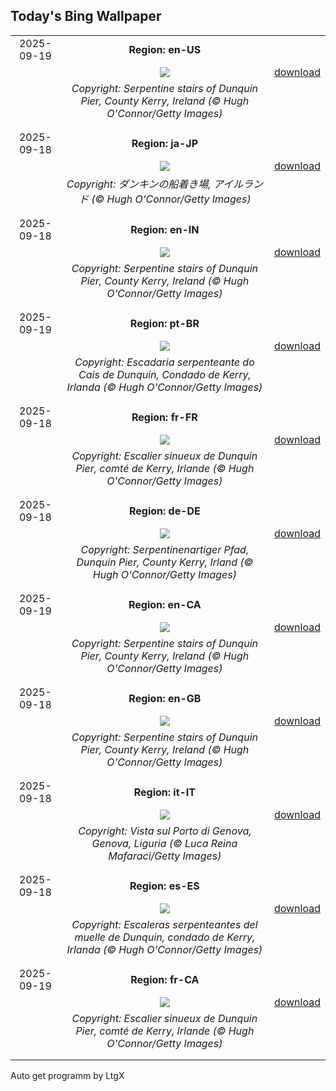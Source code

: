 ## Today's Bing Wallpaper
|      |      |      |
| :----: | :----: | :----: |
|2025-09-19|**Region: en-US**||
||![](https://www.bing.com/th?id=OHR.DunquinIreland_EN-US9846056364_UHD.jpg&pid=hp&w=1152&h=648&rs=1&c=4)| [download](https://www.bing.com/th?id=OHR.DunquinIreland_EN-US9846056364_UHD.jpg)|
||*Copyright: Serpentine stairs of Dunquin Pier, County Kerry, Ireland (© Hugh O'Connor/Getty Images)*
||
|||
|2025-09-18|**Region: ja-JP**||
||![](https://www.bing.com/th?id=OHR.DunquinIreland_JA-JP7345541610_UHD.jpg&pid=hp&w=1152&h=648&rs=1&c=4)| [download](https://www.bing.com/th?id=OHR.DunquinIreland_JA-JP7345541610_UHD.jpg)|
||*Copyright: ダンキンの船着き場, アイルランド (© Hugh O'Connor/Getty Images)*
||
|||
|2025-09-18|**Region: en-IN**||
||![](https://www.bing.com/th?id=OHR.DunquinIreland_EN-IN2211431419_UHD.jpg&pid=hp&w=1152&h=648&rs=1&c=4)| [download](https://www.bing.com/th?id=OHR.DunquinIreland_EN-IN2211431419_UHD.jpg)|
||*Copyright: Serpentine stairs of Dunquin Pier, County Kerry, Ireland (© Hugh O'Connor/Getty Images)*
||
|||
|2025-09-19|**Region: pt-BR**||
||![](https://www.bing.com/th?id=OHR.DunquinIreland_PT-BR6766126699_UHD.jpg&pid=hp&w=1152&h=648&rs=1&c=4)| [download](https://www.bing.com/th?id=OHR.DunquinIreland_PT-BR6766126699_UHD.jpg)|
||*Copyright: Escadaria serpenteante do Cais de Dunquin, Condado de Kerry, Irlanda (© Hugh O'Connor/Getty Images)*
||
|||
|2025-09-18|**Region: fr-FR**||
||![](https://www.bing.com/th?id=OHR.DunquinIreland_FR-FR6571793587_UHD.jpg&pid=hp&w=1152&h=648&rs=1&c=4)| [download](https://www.bing.com/th?id=OHR.DunquinIreland_FR-FR6571793587_UHD.jpg)|
||*Copyright: Escalier sinueux de Dunquin Pier, comté de Kerry, Irlande (© Hugh O'Connor/Getty Images)*
||
|||
|2025-09-18|**Region: de-DE**||
||![](https://www.bing.com/th?id=OHR.DunquinIreland_DE-DE4797885512_UHD.jpg&pid=hp&w=1152&h=648&rs=1&c=4)| [download](https://www.bing.com/th?id=OHR.DunquinIreland_DE-DE4797885512_UHD.jpg)|
||*Copyright: Serpentinenartiger Pfad, Dunquin Pier, County Kerry, Irland (© Hugh O'Connor/Getty Images)*
||
|||
|2025-09-19|**Region: en-CA**||
||![](https://www.bing.com/th?id=OHR.DunquinIreland_EN-CA7995972934_UHD.jpg&pid=hp&w=1152&h=648&rs=1&c=4)| [download](https://www.bing.com/th?id=OHR.DunquinIreland_EN-CA7995972934_UHD.jpg)|
||*Copyright: Serpentine stairs of Dunquin Pier, County Kerry, Ireland (© Hugh O'Connor/Getty Images)*
||
|||
|2025-09-18|**Region: en-GB**||
||![](https://www.bing.com/th?id=OHR.DunquinIreland_EN-GB3162997633_UHD.jpg&pid=hp&w=1152&h=648&rs=1&c=4)| [download](https://www.bing.com/th?id=OHR.DunquinIreland_EN-GB3162997633_UHD.jpg)|
||*Copyright: Serpentine stairs of Dunquin Pier, County Kerry, Ireland (© Hugh O'Connor/Getty Images)*
||
|||
|2025-09-18|**Region: it-IT**||
||![](https://www.bing.com/th?id=OHR.GenovaPorto_IT-IT9490275029_UHD.jpg&pid=hp&w=1152&h=648&rs=1&c=4)| [download](https://www.bing.com/th?id=OHR.GenovaPorto_IT-IT9490275029_UHD.jpg)|
||*Copyright: Vista sul Porto di Genova, Genova, Liguria (© Luca Reina Mafaraci/Getty Images)*
||
|||
|2025-09-18|**Region: es-ES**||
||![](https://www.bing.com/th?id=OHR.DunquinIreland_ES-ES8742460168_UHD.jpg&pid=hp&w=1152&h=648&rs=1&c=4)| [download](https://www.bing.com/th?id=OHR.DunquinIreland_ES-ES8742460168_UHD.jpg)|
||*Copyright: Escaleras serpenteantes del muelle de Dunquin, condado de Kerry, Irlanda (© Hugh O'Connor/Getty Images)*
||
|||
|2025-09-19|**Region: fr-CA**||
||![](https://www.bing.com/th?id=OHR.DunquinIreland_FR-CA7189832107_UHD.jpg&pid=hp&w=1152&h=648&rs=1&c=4)| [download](https://www.bing.com/th?id=OHR.DunquinIreland_FR-CA7189832107_UHD.jpg)|
||*Copyright: Escalier sinueux de Dunquin Pier, comté de Kerry, Irlande (© Hugh O'Connor/Getty Images)*
||
|||

Auto get programm by LtgX
